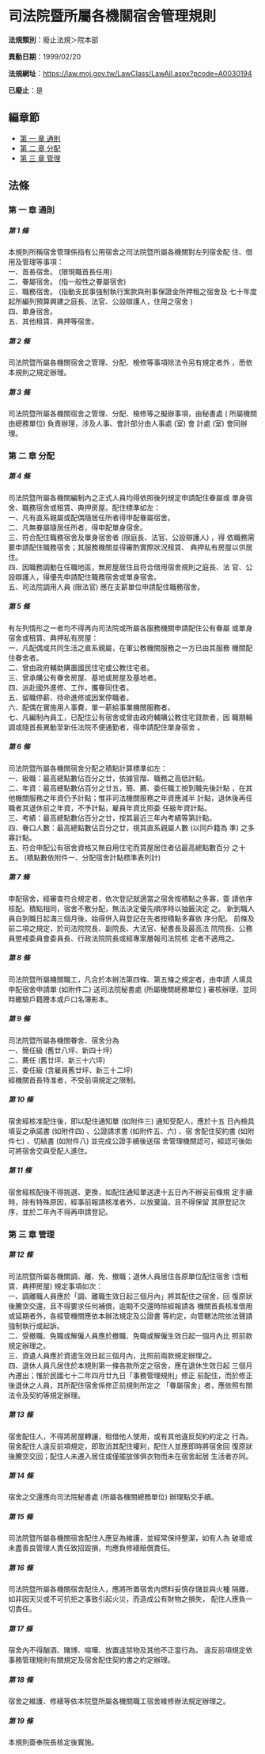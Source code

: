 # 司法院暨所屬各機關宿舍管理規則

**法規類別**：廢止法規＞院本部

**異動日期**：1999/02/20  

**法規網址**：https://law.moj.gov.tw/LawClass/LawAll.aspx?pcode=A0030194

**已廢止**：是


## 編章節
* [第 一 章 通則](#第-一-章-通則)
* [第 二 章 分配](#第-二-章-分配)
* [第 三 章 管理](#第-三-章-管理)
## 法條
### 第 一 章 通則

##### 第 1 條
本規則所稱宿舍管理係指有公用宿舍之司法院暨所屬各機關對左列宿舍配
住、借用及管理等事項：                                          
一、首長宿舍。 (限現職首長任用)                                 
二、眷屬宿舍。 (指一般性之眷屬宿舍)                             
三、職務宿舍。 (指動支民事強制執行案款與刑事保證金所押租之宿舍及
    七十年度起所編列預算興建之庭長、法官、公設辯護人，住用之宿舍
    )                                                           
四、單身宿舍。                                                  
五、其他租賃、典押等宿舍。                                      


##### 第 2 條
司法院暨所屬各機關宿舍之管理、分配、檢修等事項除法令另有規定者外
，悉依本規則之規定辦理。

##### 第 3 條
司法院暨所屬各機關宿舍之管理、分配、檢修等之擬辦事項，由秘書處 (
所屬機關由總務單位) 負責辦理，涉及人事、會計部分由人事處 (室) 會
計處 (室) 會同辦理。

### 第 二 章 分配

##### 第 4 條
司法院暨所屬各機關編制內之正式人員均得依照後列規定申請配住眷屬或
單身宿舍、職務宿舍或租賃、典押房屋。配住標準如左：              
一、凡有直系親屬或配偶隨居任所者得申配眷屬宿舍。                
二、凡無眷屬隨居任所者，得申配單身宿舍。                        
三、符合配住職務宿舍及單身宿舍者 (限庭長、法官、公設辯護人) ，得
    依職務需要申請配住職務宿舍；其服務機關並得審酌實際狀況租賃、
    典押私有房屋以供居住。                                      
四、因職務調動在任職地區，無房屋居住且符合借用宿舍規則之庭長、法
    官、公設辯護人，得優先申請配住職務宿舍或單身宿舍。          
五、司法院調用人員 (限法官) 應在支薪單位申請配住職務宿舍。      


##### 第 5 條
有左列情形之一者均不得再向司法院或所屬各服務機關申請配住公有眷屬
或單身宿舍或租賃、典押私有房屋：                                
一、凡配偶或共同生活之直系親屬，在軍公教機關服務之一方已由其服務
    機關配住眷舍者。                                            
二、曾由政府輔助購置國民住宅或公教住宅者。                      
三、曾承購公有眷舍房屋、基地或房屋及基地者。                    
四、派赴國外進修、工作，攜眷同住者。                            
五、留職停薪、待命進修或因案停職者。                            
六、配偶在實施用人事費，單一薪給事業機關服務者。                
七、凡編制內員工，已配住公有宿舍或曾由政府輔購公教住宅貸款者，因
    職期輪調或隨首長異動至新任法院不便通勤者，得申請配住單身宿舍
    。                                                          


##### 第 6 條
司法院暨所屬各機關宿舍分配之積點計算標準如左：                  
一、級職：最高總點數佔百分之廿，依據官階、職務之高低計點。      
二、年資：最高總點數佔百分之廿五，簡、薦、委任職工按到職先後計點
    ，在其他機關服務之年資仍予計點；惟非司法機關服務之年資應減半
    計點，退休後再任職者其退休前之年資，不予計點，雇員年資比照委
    任級年資計點。                                              
三、考績：最高總點數佔百分之廿，按其最近三年內考績等第計點。    
四、眷口人數：最高總點數佔百分之廿，視其直系親屬人數 (以同戶籍為
    準) 之多寡計點。                                            
五、符合申配公有宿舍資格又無自用住宅而賃屋居住者佔最高總點數百分
    之十五。 (積點數依附件一、分配宿舍計點標準表列計)           


##### 第 7 條
申配宿舍，經審查符合規定者，依次登記就適當之宿舍按積點之多寡，簽
請依序核配。積點相同，宿舍不敷分配，無法決定優先順序時以抽籤決定
之。
新到職人員自到職日起滿三個月後，始得併入與登記在先者按積點多寡依
序分配。
前條及前二項之規定，於司法院院長、副院長、大法官、秘書長及最高法
院院長、公務員懲戒委員會委員長、行政法院院長或經專案層報司法院核
定者不適用之。

##### 第 8 條
司法院暨所屬機關職工，凡合於本辦法第四條、第五條之規定者，由申請
人填具申配宿舍申請單 (如附件二) 送司法院秘書處 (所屬機關總務單位
) 審核辦理，並同時繳驗戶籍謄本或戶口名簿影本。

##### 第 9 條
司法院暨所屬各機關眷舍、宿舍分為                                
一、簡任級 (舊廿八坪、新四十坪)                                 
二、薦任 (舊廿坪、新三十六坪)                                   
三、委任級 (含雇員舊廿坪、新三十二坪)                           
經機關首長特准者，不受前項規定之限制。                          


##### 第 10 條
宿舍經核准配住後，即以配住通知單 (如附件三) 通知受配人，應於十五
日內檢具填妥之承諾書 (如附件四) 、公證請求書 (如附件五、六) 、宿
舍配住契約書 (如附件七) 、切結書 (如附件八) 並完成公證手續後送宿
舍管理機關認可，經認可後始可將宿舍交與受配人進住。

##### 第 11 條
宿舍經核配後不得挑選、更換，如配住通知單送達十五日內不辦妥前條規
定手續時，除有特殊原因，經事前報請核准者外，以放棄論，且不得保留
其原登記次序，並於二年內不得再申請登記。

### 第 三 章 管理

##### 第 12 條
司法院暨所屬各機關調、離、免、撤職；退休人員居住各原單位配住宿舍
 (含租賃、典押房屋) 規定事項如次：                              
一、調離職人員應於「調、離職生效日起三個月內」將其配住之宿舍，回
    復原狀後騰空交還，且不得要求任何補償，逾期不交還時除經報請各
    機關首長核准借用或延期者外，各經管機關應依本辦法規定及公證書
    等約定，向管轄法院依法聲請強制執行或起訴。                  
二、受撤職、免職或解僱人員應於撤職、免職或解僱生效日起一個月內比
    照前款規定辦理之。                                          
三、資遺人員應於資遣生效日起三個月內，比照前兩款規定辦理之。    
四、退休人員凡居住於本規則第一條各款所定之宿舍，應在退休生效日起
    三個月內遷出；惟於民國七十二年四月廿九日「事務管理規則」修正
    前配住，而於修正後退休之人員，其所配住宿舍係修正前規則所定之
    「眷屬宿舍」者，應依照有關法令及契約等規定辦理。            


##### 第 13 條
宿舍配住人，不得將房屋轉讓，租借他人使用，或有其他違反契約約定之
行為。
宿舍配住人違反前項規定，即取消其配住權利，配住人並應即時將宿舍回
復原狀後騰空交回；配住人未遷入居住或僅擺放傢俱衣物而未在宿舍起居
生活者亦同。

##### 第 14 條
宿舍之交還應向司法院秘書處 (所屬各機關總務單位) 辦理點交手續。

##### 第 15 條
司法院暨所屬各機關宿舍配住人應妥為維護，並經常保持整潔，如有人為
破壞或未盡善良管理人責任致招毀損，均應負修繕賠償責任。

##### 第 16 條
司法院暨所屬各機關宿舍配住人，應將所置宿舍內燃料妥慎存儲並與火種
隔離，如非因天災或不可抗拒之事致引起火災，而造成公有財物之損失，
配住人應負一切責任。

##### 第 17 條
宿舍內不得酗酒、賭博、喧嘩、放置違禁物及其他不正當行為。
違反前項規定依事務管理規則有關規定及宿舍配住契約書之約定辦理。

##### 第 18 條
宿舍之維護、修繕等依本院暨所屬各機關職工宿舍維修辦法規定辦理之。

##### 第 19 條
本規則簽奉院長核定後實施。


